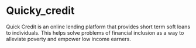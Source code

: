# Quicky_credit

Quick Credit is an online lending platform that provides short term soft loans to individuals. This helps solve problems of financial inclusion as a way to alleviate poverty and empower low income earners. 
